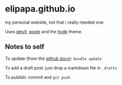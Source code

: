 elipapa.github.io
=================

my personal website, not that i really needed one.

Uses [jekyll](http://jekyllrb.com/), [poole](http://getpoole.com/) and the [hyde](http://andhyde.com/) theme.

## Notes to self

To update (from the [github docs](https://help.github.com/articles/using-jekyll-with-pages)): `bundle update`

To add a draft post: just drop a markdown file in `_drafts`

To publish: commit and `git push`
